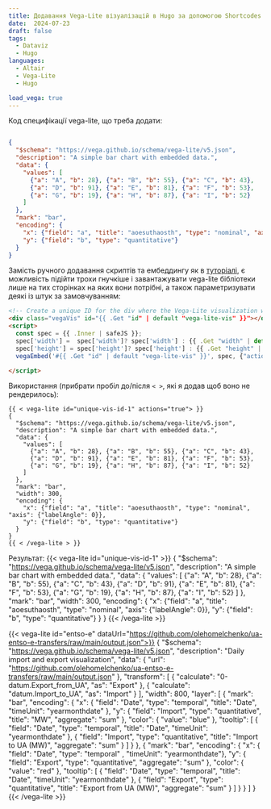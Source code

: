 ```yaml
---
title: Додавання Vega-Lite візуалізацій в Hugo за допомогою Shortcodes
date:  2024-07-23
draft: false
tags:
  - Dataviz
  - Hugo
languages:
  - Altair
  - Vega-Lite
  - Hugo

load_vega: true
---
```



Код специфікації vega-lite, що треба додати: 
```json

{
  "$schema": "https://vega.github.io/schema/vega-lite/v5.json",
  "description": "A simple bar chart with embedded data.",
  "data": {
    "values": [
      {"a": "A", "b": 28}, {"a": "B", "b": 55}, {"a": "C", "b": 43},
      {"a": "D", "b": 91}, {"a": "E", "b": 81}, {"a": "F", "b": 53},
      {"a": "G", "b": 19}, {"a": "H", "b": 87}, {"a": "I", "b": 52}
    ]
  },
  "mark": "bar",
  "encoding": {
    "x": {"field": "a", "title": "aoesuthaosth", "type": "nominal", "axis": {"labelAngle": 0}},
    "y": {"field": "b", "type": "quantitative"}
  }
}


```


Замість ручного додавання скриптів та ембеддингу як в [туторіалі](https://vega.github.io/vega-lite/usage/embed.html), є можливість підійти трохи гнучкіше і завантажувати vega-lite бібліотеки лише на тих сторінках на яких вони потрібні, а також параметризувати деякі із штук за замовчуванням:


```html
<!-- Create a unique ID for the div where the Vega-Lite visualization will be rendered -->
<div class="vegaVis" id="{{ .Get "id" | default "vega-lite-vis" }}"></div>
<script>
  const spec = {{ .Inner | safeJS }};
  spec['width'] =  spec['width']? spec['width'] : {{ .Get "width" | default 700}};
  spec['height'] = spec['height']? spec['height'] : {{ .Get "height" | default 300}};
  vegaEmbed('#{{ .Get "id" | default "vega-lite-vis" }}', spec, {"actions": false}).catch(console.error);

</script>

```



Використання (прибрати пробіл до/після `< >`, які я додав щоб воно не рендерилось): 


```
{{ < vega-lite id="unique-vis-id-1" actions="true"> }}
{
  "$schema": "https://vega.github.io/schema/vega-lite/v5.json",
  "description": "A simple bar chart with embedded data.",
  "data": {
    "values": [
      {"a": "A", "b": 28}, {"a": "B", "b": 55}, {"a": "C", "b": 43},
      {"a": "D", "b": 91}, {"a": "E", "b": 81}, {"a": "F", "b": 53},
      {"a": "G", "b": 19}, {"a": "H", "b": 87}, {"a": "I", "b": 52}
    ]
  },
  "mark": "bar",
  "width": 300,
  "encoding": {
    "x": {"field": "a", "title": "aoesuthaosth", "type": "nominal", "axis": {"labelAngle": 0}},
    "y": {"field": "b", "type": "quantitative"}
  }
}
{{ < /vega-lite > }}
```

Результат: 
{{< vega-lite id="unique-vis-id-1" >}}
{
  "$schema": "https://vega.github.io/schema/vega-lite/v5.json",
  "description": "A simple bar chart with embedded data.",
  "data": {
    "values": [
      {"a": "A", "b": 28}, {"a": "B", "b": 55}, {"a": "C", "b": 43},
      {"a": "D", "b": 91}, {"a": "E", "b": 81}, {"a": "F", "b": 53},
      {"a": "G", "b": 19}, {"a": "H", "b": 87}, {"a": "I", "b": 52}
    ]
  },
  "mark": "bar",
  "width": 300,
  "encoding": {
    "x": {"field": "a", "title": "aoesuthaosth", "type": "nominal", "axis": {"labelAngle": 0}},
    "y": {"field": "b", "type": "quantitative"}
  }
}
{{< /vega-lite >}}


{{< vega-lite id="entso-e" dataUrl="https://github.com/olehomelchenko/ua-entso-e-transfers/raw/main/output.json">}}
{
    "$schema": "https://vega.github.io/schema/vega-lite/v5.json",
    "description": "Daily import and export visualization",
    "data": {
        "url": "https://github.com/olehomelchenko/ua-entso-e-transfers/raw/main/output.json"
    },
    "transform": [
        { "calculate": "0-datum.Export_from_UA", "as": "Export" },
        { "calculate": "datum.Import_to_UA", "as": "Import" }
    ],
    "width": 800,
    "layer": [
        {
            "mark": "bar",
            "encoding": {
                "x": { "field": "Date", "type": "temporal", "title": "Date", "timeUnit": "yearmonthdate" },
                "y": { "field": "Import", "type": "quantitative", "title": "MW", "aggregate": "sum" },
                "color": { "value": "blue" },
                "tooltip": [
                    { "field": "Date", "type": "temporal", "title": "Date",  "timeUnit": "yearmonthdate" },
                    { "field": "Import", "type": "quantitative", "title": "Import to UA (MW)", "aggregate": "sum" }
                ]
            }
        },
        {
            "mark": "bar",
            "encoding": {
                "x": { "field": "Date", "type": "temporal" ,  "timeUnit": "yearmonthdate"},
                "y": { "field": "Export", "type": "quantitative", "aggregate": "sum" },
                "color": { "value": "red" },
                "tooltip": [
                    { "field": "Date", "type": "temporal", "title": "Date",  "timeUnit": "yearmonthdate" },
                    { "field": "Export", "type": "quantitative", "title": "Export from UA (MW)", "aggregate": "sum" }
                ]
            }
        }
    ]
}
{{< /vega-lite >}}
